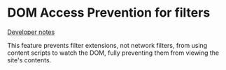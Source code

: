 # DOM Access Prevention for filters

[Developer notes](../for%20devs/modes/DOM%20Access%20Prevention%20for%20Filters.md)

This feature prevents filter extensions, not network filters, from using content scripts to watch the DOM, fully preventing them from viewing the site's contents.
